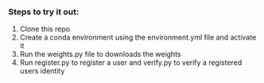 ### Steps to try it out:
1. Clone this repo
2. Create a conda environment using the environment.yml file and activate it
3. Run the weights.py file to downloads the weights
4. Run register.py to register a user and verify.py to verify a registered users identity
